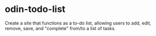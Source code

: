 # odin-todo-list

Create a site that functions as a to-do list, allowing users to add, edit, remove, save, and "complete" from/to a list of tasks.